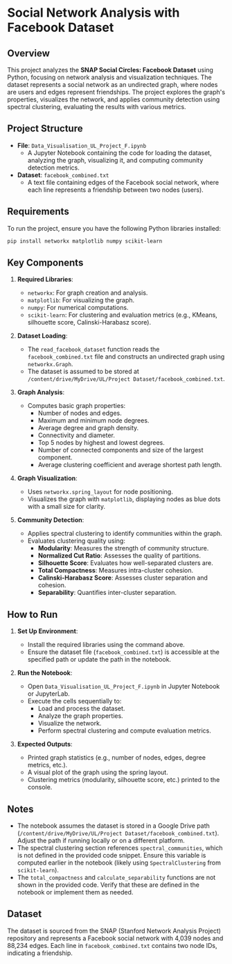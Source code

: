 # Social Network Analysis with Facebook Dataset

## Overview
This project analyzes the **SNAP Social Circles: Facebook Dataset** using Python, focusing on network analysis and visualization techniques. The dataset represents a social network as an undirected graph, where nodes are users and edges represent friendships. The project explores the graph's properties, visualizes the network, and applies community detection using spectral clustering, evaluating the results with various metrics.

## Project Structure
- **File**: `Data_Visualisation_UL_Project_F.ipynb`
  - A Jupyter Notebook containing the code for loading the dataset, analyzing the graph, visualizing it, and computing community detection metrics.
- **Dataset**: `facebook_combined.txt`
  - A text file containing edges of the Facebook social network, where each line represents a friendship between two nodes (users).

## Requirements
To run the project, ensure you have the following Python libraries installed:
```bash
pip install networkx matplotlib numpy scikit-learn
```

## Key Components
1. **Required Libraries**:
   - `networkx`: For graph creation and analysis.
   - `matplotlib`: For visualizing the graph.
   - `numpy`: For numerical computations.
   - `scikit-learn`: For clustering and evaluation metrics (e.g., KMeans, silhouette score, Calinski-Harabasz score).

2. **Dataset Loading**:
   - The `read_facebook_dataset` function reads the `facebook_combined.txt` file and constructs an undirected graph using `networkx.Graph`.
   - The dataset is assumed to be stored at `/content/drive/MyDrive/UL/Project Dataset/facebook_combined.txt`.

3. **Graph Analysis**:
   - Computes basic graph properties:
     - Number of nodes and edges.
     - Maximum and minimum node degrees.
     - Average degree and graph density.
     - Connectivity and diameter.
     - Top 5 nodes by highest and lowest degrees.
     - Number of connected components and size of the largest component.
     - Average clustering coefficient and average shortest path length.

4. **Graph Visualization**:
   - Uses `networkx.spring_layout` for node positioning.
   - Visualizes the graph with `matplotlib`, displaying nodes as blue dots with a small size for clarity.

5. **Community Detection**:
   - Applies spectral clustering to identify communities within the graph.
   - Evaluates clustering quality using:
     - **Modularity**: Measures the strength of community structure.
     - **Normalized Cut Ratio**: Assesses the quality of partitions.
     - **Silhouette Score**: Evaluates how well-separated clusters are.
     - **Total Compactness**: Measures intra-cluster cohesion.
     - **Calinski-Harabasz Score**: Assesses cluster separation and cohesion.
     - **Separability**: Quantifies inter-cluster separation.

## How to Run
1. **Set Up Environment**:
   - Install the required libraries using the command above.
   - Ensure the dataset file (`facebook_combined.txt`) is accessible at the specified path or update the path in the notebook.

2. **Run the Notebook**:
   - Open `Data_Visualisation_UL_Project_F.ipynb` in Jupyter Notebook or JupyterLab.
   - Execute the cells sequentially to:
     - Load and process the dataset.
     - Analyze the graph properties.
     - Visualize the network.
     - Perform spectral clustering and compute evaluation metrics.

3. **Expected Outputs**:
   - Printed graph statistics (e.g., number of nodes, edges, degree metrics, etc.).
   - A visual plot of the graph using the spring layout.
   - Clustering metrics (modularity, silhouette score, etc.) printed to the console.

## Notes
- The notebook assumes the dataset is stored in a Google Drive path (`/content/drive/MyDrive/UL/Project Dataset/facebook_combined.txt`). Adjust the path if running locally or on a different platform.
- The spectral clustering section references `spectral_communities`, which is not defined in the provided code snippet. Ensure this variable is computed earlier in the notebook (likely using `SpectralClustering` from `scikit-learn`).
- The `total_compactness` and `calculate_separability` functions are not shown in the provided code. Verify that these are defined in the notebook or implement them as needed.

## Dataset
The dataset is sourced from the SNAP (Stanford Network Analysis Project) repository and represents a Facebook social network with 4,039 nodes and 88,234 edges. Each line in `facebook_combined.txt` contains two node IDs, indicating a friendship.
